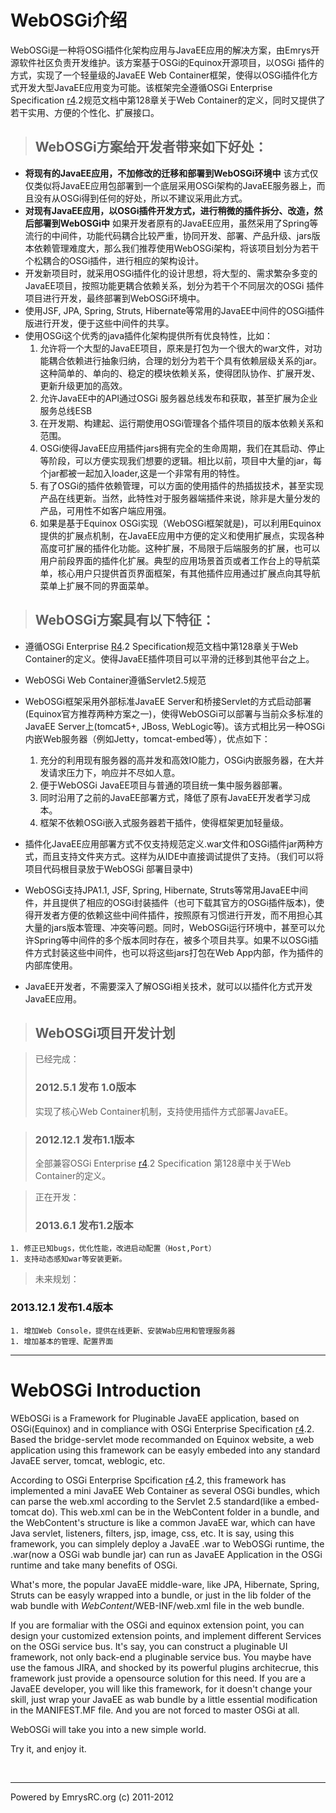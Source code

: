 # WebOSGi介绍 #

WebOSGi是一种将OSGi插件化架构应用与JavaEE应用的解决方案，由Emrys开源软件社区负责开发维护。该方案基于OSGi的Equinox开源项目，以OSGi 插件的方式，实现了一个轻量级的JavaEE Web Container框架，使得以OSGi插件化方式开发大型JavaEE应用变为可能。该框架完全遵循OSGi Enterprise Specification [r4](https://code.google.com/p/emrys-webosgi/source/detail?r=4).2规范文档中第128章关于Web Container的定义，同时又提供了若干实用、方便的个性化、扩展接口。

> ## WebOSGi方案给开发者带来如下好处： ##
  * **将现有的JavaEE应用，不加修改的迁移和部署到WebOSGi环境中** 该方式仅仅类似将JavaEE应用包部署到一个底层采用OSGi架构的JavaEE服务器上，而且没有从OSGi得到任何的好处，所以不建议采用此方式。
  * **对现有JavaEE应用，以OSGi插件开发方式，进行稍微的插件拆分、改造，然后部署到WebOSGi中** 如果开发者原有的JavaEE应用，虽然采用了Spring等流行的中间件，功能代码耦合比较严重，协同开发、部署、产品升级、jars版本依赖管理难度大，那么我们推荐使用WebOSGi架构，将该项目划分为若干个松耦合的OSGi插件，进行相应的架构设计。
  * 开发新项目时，就采用OSGi插件化的设计思想，将大型的、需求繁杂多变的JavaEE项目，按照功能更耦合依赖关系，划分为若干个不同层次的OSGi 插件项目进行开发，最终部署到WebOSGi环境中。
  * 使用JSF, JPA, Spring, Struts, Hibernate等常用的JavaEE中间件的OSGi插件版进行开发，便于这些中间件的共享。
  * 使用OSGi这个优秀的java插件化架构提供所有优良特性，比如：
    1. 允许将一个大型的JavaEE项目，原来是打包为一个很大的war文件，对功能耦合依赖进行抽象归纳，合理的划分为若干个具有依赖层级关系的jar。这种简单的、单向的、稳定的模块依赖关系，使得团队协作、扩展开发、更新升级更加的高效。
    1. 允许JavaEE中的API通过OSGi 服务器总线发布和获取，甚至扩展为企业服务总线ESB
    1. 在开发期、构建起、运行期使用OSGi管理各个插件项目的版本依赖关系和范围。
    1. OSGi使得JavaEE应用插件jars拥有完全的生命周期，我们在其启动、停止等阶段，可以方便实现我们想要的逻辑。相比以前，项目中大量的jar，每个jar都被一起加入loader,这是一个非常有用的特性。
    1. 有了OSGi的插件依赖管理，可以方面的使用插件的热插拔技术，甚至实现产品在线更新。当然，此特性对于服务器端插件来说，除非是大量分发的产品，可用性不如客户端应用强。
    1. 如果是基于Equinox OSGi实现（WebOSGi框架就是)，可以利用Equinox提供的扩展点机制，在JavaEE应用中方便的定义和使用扩展点，实现各种高度可扩展的插件化功能。这种扩展，不局限于后端服务的扩展，也可以用户前段界面的插件化扩展。典型的应用场景首页或者工作台上的导航菜单，核心用户只提供首页界面框架，有其他插件应用通过扩展点向其导航菜单上扩展不同的界面菜单。

> ## WebOSGi方案具有以下特征： ##
  * 遵循OSGi Enterprise [R4](https://code.google.com/p/emrys-webosgi/source/detail?r=4).2 Specification规范文档中第128章关于Web Container的定义。使得JavaEE插件项目可以平滑的迁移到其他平台之上。
  * WebOSGi Web Container遵循Servlet2.5规范
  * WebOSGi框架采用外部标准JavaEE Server和桥接Servlet的方式启动部署(Equinox官方推荐两种方案之一)，使得WebOSGi可以部署与当前众多标准的JavaEE Server上(tomcat5+, JBoss, WebLogic等)。该方式相比另一种OSGi内嵌Web服务器（例如Jetty，tomcat-embed等），优点如下：
    1. 充分的利用现有服务器的高并发和高效IO能力，OSGi内嵌服务器，在大并发请求压力下，响应并不尽如人意。
    1. 便于WebOSGi JavaEE项目与普通的项目统一集中服务器部署。
    1. 同时沿用了之前的JavaEE部署方式，降低了原有JavaEE开发者学习成本。
    1. 框架不依赖OSGi嵌入式服务器若干插件，使得框架更加轻量级。

  * 插件化JavaEE应用部署方式不仅支持规范定义.war文件和OSGi插件jar两种方式，而且支持文件夹方式。这样为从IDE中直接调试提供了支持。（我们可以将项目代码根目录放于WebOSGi 部署目录中)
  * WebOSGi支持JPA1.1, JSF, Spring, Hibernate, Struts等常用JavaEE中间件，并且提供了相应的OSGi封装插件（也可下载其官方的OSGi插件版本)，使得开发者方便的依赖这些中间件插件，按照原有习惯进行开发，而不用担心其大量的jars版本管理、冲突等问题。同时，WebOSGi运行环境中，甚至可以允许Spring等中间件的多个版本同时存在，被多个项目共享。如果不以OSGi插件方式封装这些中间件，也可以将这些jars打包在Web App内部，作为插件的内部库使用。
  * JavaEE开发者，不需要深入了解OSGi相关技术，就可以以插件化方式开发JavaEE应用。

> ## WebOSGi项目开发计划 ##

> 已经完成：
> ### 2012.5.1 发布 1.0版本 ###
> 实现了核心Web Container机制，支持使用插件方式部署JavaEE。

> ### 2012.12.1 发布1.1版本 ###
> 全部兼容OSGi Enterprise [r4](https://code.google.com/p/emrys-webosgi/source/detail?r=4).2 Specification 第128章中关于Web Container的定义。

> 正在开发：
> ### 2013.6.1 发布1.2版本 ###
    1. 修正已知bugs，优化性能，改进启动配置（Host,Port）
    1. 支持动态感知war等安装更新。

> 未来规划：
### 2013.12.1 发布1.4版本 ###
    1. 增加Web Console，提供在线更新、安装Wab应用和管理服务器
    1. 增加基本的管理、配置界面


---

# WebOSGi Introduction #
WEbOSGi is a Framework for Pluginable JavaEE application, based on OSGi(Equinox) and in compliance with OSGi Enterprise Specification [r4](https://code.google.com/p/emrys-webosgi/source/detail?r=4).2. Based the bridge-servlet mode recommanded on Equinox website, a web application using this framework can be easyly embeded into any standard JavaEE server, tomcat, weblogic, etc.

According to OSGi Enterprise Spcification [r4](https://code.google.com/p/emrys-webosgi/source/detail?r=4).2, this framework has implemented a mini JavaEE Web Container as several OSGi bundles, which can parse the web.xml according to the Servlet 2.5 standard(like a embed-tomcat do). This web.xml can be in the WebContent folder in a bundle, and the WebContent's structure is like a common JavaEE war, which can have Java servlet, listeners, filters,  jsp, image, css, etc. It is say, using this framework, you can simplely deploy a JavaEE .war to WebOSGi runtime, the .war(now a OSGi wab bundle jar) can run as JavaEE Application in the OSGi runtime and take many benefits of OSGi.

What's more, the popular JavaEE middle-ware, like JPA, Hibernate, Spring, Struts can be easyly wrapped into a bundle, or just in the lib folder of the wab bundle with $WebContent$/WEB-INF/web.xml file in the web bundle.

If you are formaliar with the OSGi and equinox extension point, you can design your customized extension points, and implement different Services on the OSGi service bus.  It's say, you can construct a pluginable UI framework, not only back-end a pluginable service bus. You maybe have use the famous JIRA, and shocked by its powerful plugins architecrue, this framework just provide a opensource solution for this need. If you are a JavaEE developer, you will like this framework, for it doesn't change your skill, just wrap your JavaEE as wab bundle by a little essential modification in the MANIFEST.MF file. And you are not forced to master OSGi at all.

WebOSGi will take you into a new simple world.

Try it, and enjoy it.

<br />

---

Powered by EmrysRC.org (c) 2011-2012